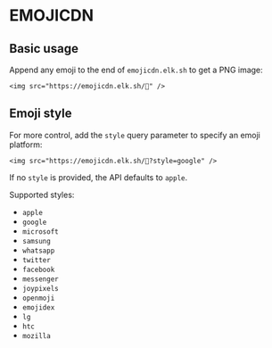 # EMOJICDN

## Basic usage

Append any emoji to the end of `emojicdn.elk.sh` to get a PNG image:

```
<img src="https://emojicdn.elk.sh/🥳" />
```

## Emoji style

For more control, add the `style` query parameter to specify an emoji platform: 

```
<img src="https://emojicdn.elk.sh/🥳?style=google" />
```

If no `style` is provided, the API defaults to `apple`. 

Supported styles: 

* `apple`
* `google`
* `microsoft`
* `samsung`
* `whatsapp`
* `twitter`
* `facebook`
* `messenger`
* `joypixels`
* `openmoji`
* `emojidex`
* `lg`
* `htc`
* `mozilla`
